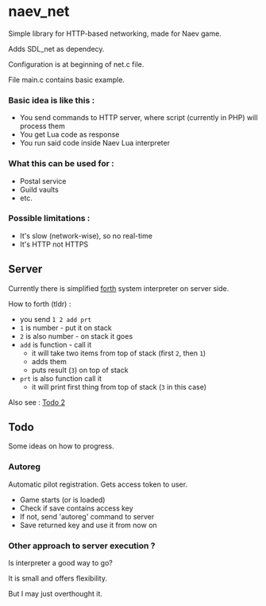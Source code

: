 # naev_net
Simple library for HTTP-based networking, made for Naev game.

Adds SDL_net as dependecy.

Configuration is at beginning of net.c file.

File main.c contains basic example.

### Basic idea is like this :
* You send commands to HTTP server, where script (currently in PHP) will process them
* You get Lua code as response
* You run said code inside Naev Lua interpreter

### What this can be used for :
* Postal service
* Guild vaults
* etc.

### Possible limitations :
* It's slow (network-wise), so no real-time
* It's HTTP not HTTPS

## Server
Currently there is simplified [forth](https://en.wikipedia.org/wiki/Forth_(programming_language)) system interpreter on server side.

How to forth (tldr) :
* you send `1 2 add prt`
* `1` is number - put it on stack
* `2` is also number - on stack it goes
* `add` is function - call it
  - it will take two items from top of stack (first `2`, then `1`)
  - adds them
  - puts result (`3`) on top of stack
* `prt` is also function call it
  - it will print first thing from top of stack (`3` in this case)

Also see : [Todo 2](#other-approach-to-server-execution-)

## Todo
Some ideas on how to progress. 

### Autoreg
Automatic pilot registration. Gets access token to user.
* Game starts (or is loaded)
* Check if save contains access key
* If not, send 'autoreg' command to server
* Save returned key and use it from now on

### Other approach to server execution ?
Is interpreter a good way to go?

It is small and offers flexibility.

But I may just overthought it.
